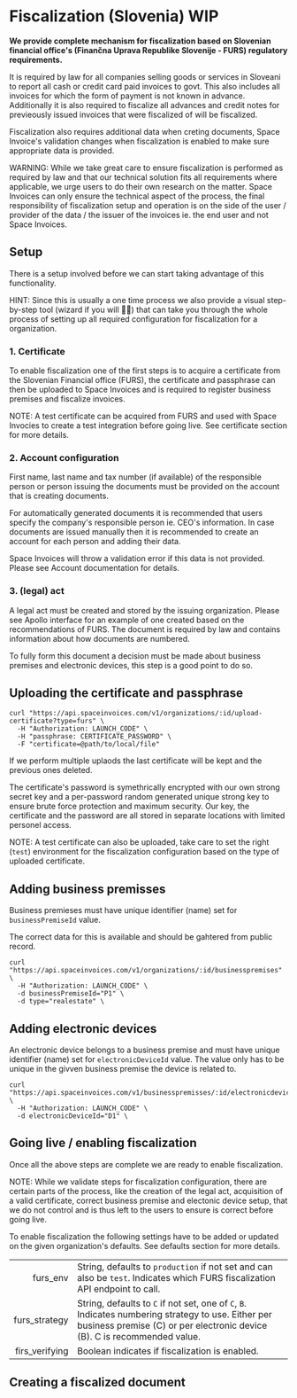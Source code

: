 # Fiscalization (Slovenia) WIP

__We provide complete mechanism for fiscalization based on Slovenian financial office's (Finančna Uprava Republike Slovenije - FURS) regulatory requirements.__

It is required by law for all companies selling goods or services in Sloveani to report all cash or credit card paid invoices to govt. This also includes all invoices for which the form of payment is not known in advance. Additionally it is also required to fiscalize all advances and credit notes for previeously issued invoices that were fiscalized of will be fiscalized.

Fiscalization also requires additional data when creting documents, Space Invoice's validation changes when fiscalization is enabled to make sure appropriate data is provided.

WARNING: While we take great care to ensure fiscalization is performed as required by law and that our technical solution fits all requirements where applicable, we urge users to do their own research on the matter. Space Invoices can only ensure the technical aspect of the process, the final responsibility of fiscalization setup and operation is on the side of the user / provider of the data / the issuer of the invoices ie. the end user and not Space Invoices.

## Setup

There is a setup involved before we can start taking advantage of this functionality.

HINT: Since this is usually a one time process we also provide a visual step-by-step tool (wizard if you will 🧙‍♂️) that can take you through the whole process of setting up all required configuration for fiscalization for a organization.

### 1. Certificate

To enable fiscalization one of the first steps is to acquire a certificate from the Slovenian Financial office (FURS), the certificate and passphrase can then be uploaded to Space Invoices and is required to register business premises and fiscalize invoices.

NOTE: A test certificate can be acquired from FURS and used with Space Invocies to create a test integration before going live. See certificate section for more details.

### 2. Account configuration

First name, last name and tax number (if available) of the responsible person or person issuing the documents must be provided on the account that is creating documents.

For automatically generated documents it is recommended that users specify the company's responsible person ie. CEO's information. In case documents are issued manually then it is recommended to create an account for each person and adding their data.

Space Invoices will throw a validation error if this data is not provided. Please see Account documentation for details.

### 3. (legal) act

A legal act must be created and stored by the issuing organization. Please see Apollo interface for an example of one created based on the recommendations of FURS. The document is required by law and contains information about how documents are numbered.

To fully form this document a decision must be made about business premises and electronic devices, this step is a good point to do so.

## Uploading the certificate and passphrase

```shell
curl "https://api.spaceinvoices.com/v1/organizations/:id/upload-certificate?type=furs" \
  -H "Authorization: LAUNCH_CODE" \
  -H "passphrase: CERTIFICATE_PASSWORD" \
  -F "certificate=@path/to/local/file"
```

If we perform multiple uplaods the last certificate will be kept and the previous ones deleted.

The certificate's password is symethrically encrypted with our own strong secret key and a per-password random generated unique strong key to ensure brute force protection and maximum security. Our key, the certificate and the password are all stored in separate locations with limited personel access.

NOTE: A test certificate can also be uploaded, take care to set the right (`test`) environment for the fiscalization configuration based on the type of uploaded certificate.

## Adding business premisses

Business premieses must have unique identifier (name) set for `businessPremiseId` value.

The correct data for this is available and should be gahtered from public record.

```shell
curl "https://api.spaceinvoices.com/v1/organizations/:id/businesspremises" \
  -H "Authorization: LAUNCH_CODE" \
  -d businessPremiseId="P1" \
  -d type="realestate" \
```

## Adding electronic devices

An electronic device belongs to a business premise and must have unique identifier (name) set for `electronicDeviceId` value. The value only has to be unique in the givven business premise the device is related to.

```shell
curl "https://api.spaceinvoices.com/v1/businesspremisses/:id/electronicdevices" \
  -H "Authorization: LAUNCH_CODE" \
  -d electronicDeviceId="D1" \
```

## Going live / enabling fiscalization

Once all the above steps are complete we are ready to enable fiscalization.

NOTE: While we validate steps for fiscalization configuration, there are certain parts of the process, like the creation of the legal act, acquisition of a valid certificate, correct business premise and electonic device setup, that we do not control and is thus left to the users to ensure is correct before going live.

To enable fiscalization the following settings have to be added or updated on the given organization's defaults. See defaults section for more details.

|      |     |
| ---: | --- |
| furs_env | String, defaults to `production` if not set and can also be `test`. Indicates which FURS fiscalization API endpoint to call. |
| furs_strategy | String, defaults to `C` if not set, one of `C`, `B`. Indicates numbering strategy to use. Either per business premise (C) or per electronic device (B). C is recommended value. |
| firs_verifying | Boolean indicates if fiscalization is enabled. |

## Creating a fiscalized document

